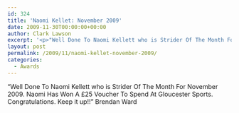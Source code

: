 ```yaml
---
id: 324
title: 'Naomi Kellet: November 2009'
date: 2009-11-30T00:00:00+00:00
author: Clark Lawson
excerpt: '<p>"Well Done To Naomi Kellett who is Strider Of The Month For November 2009. Naomi Has Won A £25 Voucher To Spend At Gloucester Sports. Congratulations. Keep it up!!" Brendan Ward</p>'
layout: post
permalink: /2009/11/naomi-kellet-november-2009/
categories:
  - Awards
---
```

</p> 

&#8220;Well Done To Naomi Kellett who is Strider Of The Month For November 2009. Naomi Has Won A £25 Voucher To Spend At Gloucester Sports. Congratulations. Keep it up!!&#8221; Brendan Ward